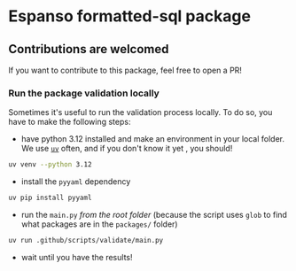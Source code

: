 # Espanso formatted-sql package

## Contributions are welcomed

If you want to contribute to this package, feel free to open a PR!

### Run the package validation locally

Sometimes it's useful to run the validation process locally. To do so, you have
to make the following steps:

- have python 3.12 installed and make an environment in your local folder. We
use [`uv`](https://github.com/astral-sh/uv) often, and if you don't know it yet
, you should!

```bash
uv venv --python 3.12
```

- install the `pyyaml` dependency

```bash
uv pip install pyyaml
```

- run the `main.py` *from the root folder* (because the script uses `glob` to
find what packages are in the `packages/` folder)

```bash
uv run .github/scripts/validate/main.py
```

- wait until you have the results!

